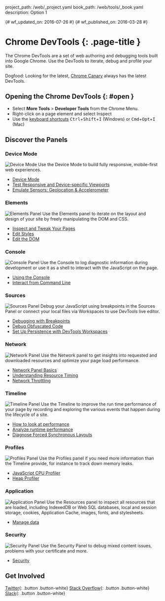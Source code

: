 project_path: /web/_project.yaml
book_path: /web/tools/_book.yaml
description: Option 1

{# wf_updated_on: 2016-07-26 #}
{# wf_published_on: 2016-03-28 #}

# Chrome DevTools {: .page-title }

The Chrome DevTools are a set of web authoring and debugging tools built
into Google Chrome. Use the DevTools to iterate, debug and profile your site.

Dogfood: Looking for the latest, [Chrome Canary](https://www.google.com/intl/en/chrome/browser/canary.html) always has the latest DevTools.

## Opening the Chrome DevTools {: #open }

* Select **More Tools** > **Developer Tools** from the Chrome Menu.
* Right-click on a page element and select Inspect
* Use the [keyboard shortcuts](/web/tools/chrome-devtools/inspect-styles/shortcuts)
<kbd>Ctrl</kbd>+<kbd>Shift</kbd>+<kbd>I</kbd> (Windows) or <kbd>Cmd</kbd>+<kbd>Opt</kbd>+<kbd>I</kbd> (Mac)

## Discover the Panels

### Device Mode
<img src="/web/tools/chrome-devtools/images/devicemode.png" alt="Device Mode" class="attempt-right">
Use the Device Mode to build fully responsive, mobile-first web experiences.</p>

* [Device Mode](/web/tools/chrome-devtools/device-mode/)
* [Test Responsive and Device-specific Viewports](/web/tools/chrome-devtools/device-mode/emulate-mobile-viewports)
* [Emulate Sensors: Geolocation &amp; Accelerometer](/web/tools/chrome-devtools/device-mode/device-input-and-sensors)

<div style="clear:both;"></div>

### Elements
<img src="images/elements-panel.png" alt="Elements Panel" class="attempt-right">
Use the Elements panel to iterate on the layout and design of your site by freely manipulating the DOM and CSS.

* [Inspect and Tweak Your Pages](/web/tools/chrome-devtools/inspect-styles/)
* [Edit Styles](/web/tools/chrome-devtools/inspect-styles/edit-styles)
* [Edit the DOM](/web/tools/chrome-devtools/inspect-styles/edit-dom)

<div style="clear:both;"></div>

### Console
<img src="images/console-panel.png" alt="Console Panel" class="attempt-right">
Use the Console to log diagnostic information during development or use it as a shell to interact with the JavaScript on the page.

* [Using the Console](/web/tools/chrome-devtools/console/)
* [Interact from Command Line](/web/tools/chrome-devtools/console/)

<div style="clear:both;"></div>

### Sources
<img src="images/sources-panel.png" alt="Sources Panel" class="attempt-right">
Debug your JavaScript using breakpoints in the Sources Panel or connect your local files via Workspaces to use DevTools live editor.

* [Debugging with Breakpoints](/web/tools/chrome-devtools/javascript/add-breakpoints)
* [Debug Obfuscated Code](/web/tools/chrome-devtools/javascript/add-breakpoints)
* [Set Up Persistence with DevTools Workspaces](/web/tools/setup/setup-workflow)

<div style="clear:both;"></div>

### Network
<img src="images/network-panel.png" alt="Network Panel" class="attempt-right">
Use the Network panel to get insights into requested and downloaded resources and optimize your page load performance.

* [Network Panel Basics](/web/tools/chrome-devtools/network-performance/resource-loading)
* [Understanding Resource Timing](/web/tools/chrome-devtools/network-performance/understanding-resource-timing)
* [Network Throttling](/web/web/tools/chrome-devtools/network-performance/network-conditions)

<div style="clear:both;"></div>

### Timeline
<img src="images/timeline-panel.png" alt="Timeline Panel" class="attempt-right">
Use the Timeline to improve the run time performance of your page by recording and exploring the various events that happen during the lifecycle of a site.

* [How to look at performance](/web/tools/chrome-devtools/evaluate-performance/timeline-tool)
* [Analyze runtime performance](/web/tools/chrome-devtools/rendering-tools/)
* [Diagnose Forced Synchronous Layouts](/web/tools/chrome-devtools/rendering-tools/forced-synchronous-layouts)

<div style="clear:both;"></div>

### Profiles
<img src="images/profiles-panel.png" alt="Profiles Panel" class="attempt-right">
Use the Profiles panel if you need more information than the Timeline provide, for instance to track down memory leaks.

* [JavaScript CPU Profiler](/web/tools/chrome-devtools/rendering-tools/js-execution)
* [Heap Profiler](/web/tools/chrome-devtools/memory-problems/)

<div style="clear:both;"></div>

### Application
<img src="images/application-panel.png" alt="Application Panel" class="attempt-right">
Use the Resources panel to inspect all resources that are loaded, including IndexedDB or Web SQL databases, local and session storage, cookies, Application Cache, images, fonts, and stylesheets.

* [Manage data](/web/tools/chrome-devtools/manage-data/local-storage)

<div style="clear:both;"></div>

### Security
<img src="images/security-panel.png" alt="Security Panel" class="attempt-right">
Use the Security Panel to debug mixed content issues, problems with your certificate and more.

* [Security](/web/tools/chrome-devtools/security)

<div style="clear:both;"></div>

## Get Involved

[Twitter](https://twitter.com/ChromeDevTools){: .button .button-white}
[Stack Overflow](https://stackoverflow.com/questions/tagged/google-chrome-devtools){: .button .button-white}
[Slack](https://chromiumdev.slack.com/messages/devtools/){: .button .button-white}

